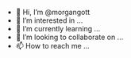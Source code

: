 - 👋 Hi, I’m @morgangott
- 👀 I’m interested in ...
- 🌱 I’m currently learning ...
- 💞️ I’m looking to collaborate on ...
- 📫 How to reach me ...

<!---
morgangott/morgangott is a ✨ special ✨ repository because its `README.md` (this file) appears on your GitHub profile.
You can click the Preview link to take a look at your changes.
--->
